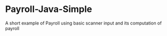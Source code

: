 # Payroll-Java-Simple
A short example of Payroll using basic scanner input and its computation of payroll
